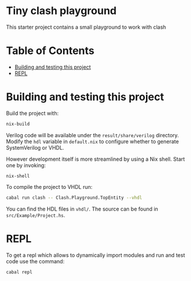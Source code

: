 <!-- omit in toc -->
# Tiny clash playground
This starter project contains a small playground to work with clash

<!-- omit in toc -->
# Table of Contents
- [Building and testing this project](#building-and-testing-this-project)
- [REPL](#repl)

# Building and testing this project
Build the project with:

```bash
nix-build
```

Verilog code will be available under the `result/share/verilog` directory.
Modify the `hdl` variable in `default.nix` to configure whether to generate
SystemVerilog or VHDL.

However development itself is more streamlined by using a Nix shell. Start one
by invoking:

```
nix-shell
```

To compile the project to VHDL run:

```bash
cabal run clash -- Clash.Playground.TopEntity --vhdl
```

You can find the HDL files in `vhdl/`. The source can be found in `src/Example/Project.hs`.

# REPL
To get a repl which allows to dynamically import modules and run and test code use the command:

```
cabal repl
```
